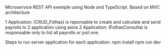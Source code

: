 Microservice REST API exemple using Node and TypeScript. Based on MVC architecture

1 Application: (CRUD_Folhas) is reponsable to create and calculate and send payrolls to 2 application using axios
2 Application: (FolhasConsulta) is responsable only to list all payrolls or just one.

Steps to run server application for each application:
npm install
npm run dev
